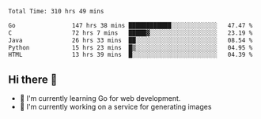 <!--START_SECTION:waka-->

```txt
Total Time: 310 hrs 49 mins

Go                147 hrs 38 mins ████████████░░░░░░░░░░░░░   47.47 %
C                 72 hrs 7 mins   █████▓░░░░░░░░░░░░░░░░░░░   23.19 %
Java              26 hrs 33 mins  ██░░░░░░░░░░░░░░░░░░░░░░░   08.54 %
Python            15 hrs 23 mins  █▒░░░░░░░░░░░░░░░░░░░░░░░   04.95 %
HTML              13 hrs 39 mins  █░░░░░░░░░░░░░░░░░░░░░░░░   04.39 %
```

<!--END_SECTION:waka-->

## Hi there 👋
- 🌱 I'm currently learning Go for web development.
- 🔭 I'm currently working on a service for generating images 

<!--
**prorok210/prorok210** is a ✨ _special_ ✨ repository because its `README.md` (this file) appears on your GitHub profile.

Here are some ideas to get you started:

- 🔭 I’m currently working on ...
- 🌱 I’m currently learning ...
- 👯 I’m looking to collaborate on ...
- 🤔 I’m looking for help with ...
- 💬 Ask me about ...
- 📫 How to reach me: ...
- 😄 Pronouns: ...
- ⚡ Fun fact: ...
-->
